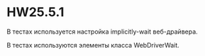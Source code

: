 # HW25.5.1
 В тестах используется настройка implicitly-wait веб-драйвера.

 В тестах используются элементы класса WebDriverWait.
